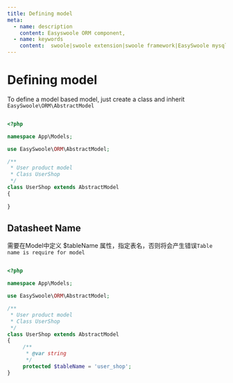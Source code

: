 ```yaml
---
title: Defining model
meta:
  - name: description
    content: Easyswoole ORM component,
  - name: keywords
    content:  swoole|swoole extension|swoole framework|EasySwoole mysql ORM|EasySwoole ORM|Swoole mysqli coroutine client|swoole ORM
---
```


# Defining model
To define a model based model, just create a class and inherit `EasySwoole\ORM\AbstractModel`

```php

<?php

namespace App\Models;

use EasySwoole\ORM\AbstractModel;

/**
 * User product model
 * Class UserShop
 */
class UserShop extends AbstractModel
{
    
}
```

## Datasheet Name

需要在Model中定义 $tableName 属性，指定表名，否则将会产生错误`Table name is require for model`

```php

<?php

namespace App\Models;

use EasySwoole\ORM\AbstractModel;

/**
 * User product model
 * Class UserShop
 */
class UserShop extends AbstractModel
{
     /**
      * @var string 
      */
     protected $tableName = 'user_shop';
}
```
